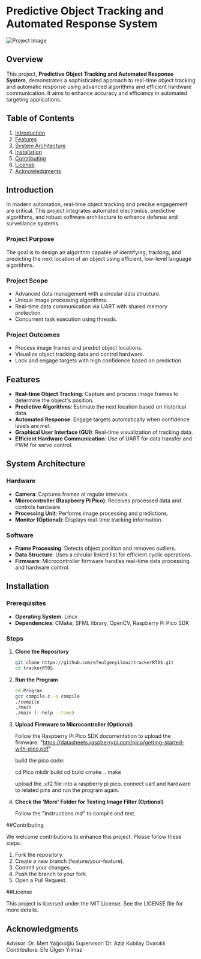 # Predictive Object Tracking and Automated Response System

![Project Image](https://example.com/project-image.png) <!-- Replace with actual image link -->

## Overview

This project, **Predictive Object Tracking and Automated Response System**, demonstrates a sophisticated approach to real-time object tracking and automatic response using advanced algorithms and efficient hardware communication. It aims to enhance accuracy and efficiency in automated targeting applications.

## Table of Contents

1. [Introduction](#introduction)
2. [Features](#features)
3. [System Architecture](#system-architecture)
4. [Installation](#installation)
5. [Contributing](#contributing)
6. [License](#license)
7. [Acknowledgments](#acknowledgments)

## Introduction

In modern automation, real-time object tracking and precise engagement are critical. This project integrates automated electronics, predictive algorithms, and robust software architecture to enhance defense and surveillance systems.

### Project Purpose

The goal is to design an algorithm capable of identifying, tracking, and predicting the next location of an object using efficient, low-level language algorithms.

### Project Scope

- Advanced data management with a circular data structure.
- Unique image processing algorithms.
- Real-time data communication via UART with shared memory protection.
- Concurrent task execution using threads.

### Project Outcomes

- Process image frames and predict object locations.
- Visualize object tracking data and control hardware.
- Lock and engage targets with high confidence based on prediction.

## Features

- **Real-time Object Tracking**: Capture and process image frames to determine the object's position.
- **Predictive Algorithms**: Estimate the next location based on historical data.
- **Automated Response**: Engage targets automatically when confidence levels are met.
- **Graphical User Interface (GUI)**: Real-time visualization of tracking data.
- **Efficient Hardware Communication**: Use of UART for data transfer and PWM for servo control.

## System Architecture

### Hardware

- **Camera**: Captures frames at regular intervals.
- **Microcontroller (Raspberry Pi Pico)**: Receives processed data and controls hardware.
- **Processing Unit**: Performs image processing and predictions.
- **Monitor (Optional)**: Displays real-time tracking information.

### Software

- **Frame Processing**: Detects object position and removes outliers.
- **Data Structure**: Uses a circular linked list for efficient cyclic operations.
- **Firmware**: Microcontroller firmware handles real-time data processing and hardware control.

## Installation

### Prerequisites

- **Operating System**: Linux
- **Dependencies**: CMake, SFML library, OpenCV, Raspberry Pi Pico SDK

### Steps

1. **Clone the Repository**

   ```bash
   git clone https://github.com/efeulgenyilmaz/trackerRTOS.git
   cd trackerRTOS
   
2. **Run the Program**

   ```bash
   cd Program
   gcc compile.c -o compile
   ./compile
   ./main
   ./main (--help --time)

3. **Upload Firmware to Microcontroller (Optional)**
   
   Follow the Raspberry Pi Pico SDK documentation to upload the firmware.
   "https://datasheets.raspberrypi.com/pico/getting-started-with-pico.pdf"
   
   build the pico code:
   
   cd Pico
   mkdir build
   cd build
   cmake ..
   make
   
   upload the .uf2 file into a raspberry pi pico.
   connect uart and hardware to related pins and run the program again.
   
4. **Check the 'More' Folder for Testing Image Filter (Optional)**

   Follow the "Instructions.md" to compile and test.
   
##Contributing

We welcome contributions to enhance this project. Please follow these steps:

1. Fork the repository.
2. Create a new branch (feature/your-feature).
3. Commit your changes.
4. Push the branch to your fork.
5. Open a Pull Request.

##License

This project is licensed under the MIT License. See the LICENSE file for more details.
   
## Acknowledgments

Advisor: Dr. Mert Yağcıoğlu
Supervisor: Dr. Aziz Kubilay Ovacıklı
Contributors: Efe Ülgen Yılmaz
